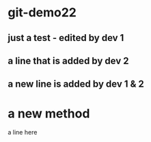 # git-demo22
## just a test - edited by dev 1
## a line that is added by dev 2
## a new line is added by dev 1 & 2



# a new method

a line here